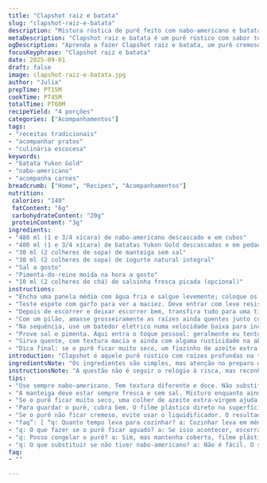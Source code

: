 ```yaml
---
title: "Clapshot raiz e batata"
slug: "clapshot-raiz-e-batata"
description: "Mistura rústica de purê feito com nabo-americano e batatas Yukon Gold. Cozinhar até amolecer, amassar com manteiga, bater com creme para cremosidade na textura; ponto certo depende do tato, não apenas do relógio. Sal e pimenta ajustam no fim. Alternativa ao purê tradicional com sabor e textura mais marcantes. Prato simples, cheio de tradição escocesa, adaptei um toque com salsinha para frescor e substituí creme de 15% por iogurte natural para um leve azedinho e mais leveza. Rende bem como acompanhamento, fácil de guardar. Serve de base para outra panela ou uma camada em gratinados de inverno."
metaDescription: "Clapshot raiz e batata é um purê rústico com sabor terroso e leveza. Receita simples e cheia de tradição escocesa."
ogDescription: "Aprenda a fazer Clapshot raiz e batata, um purê cremoso e rústico com um toque brasileiro. Sabor e textura marcantes."
focusKeyphrase: "Clapshot raiz e batata"
date: 2025-09-01
draft: false
image: clapshot-raiz-e-batata.jpg
author: "Julia"
prepTime: PT15M
cookTime: PT45M
totalTime: PT60M
recipeYield: "4 porções"
categories: ["Acompanhamentos"]
tags:
- "receitas tradicionais"
- "acompanhar pratos"
- "culinária escocesa"
keywords:
- "batata Yukon Gold"
- "nabo-americano"
- "acompanha carnes"
breadcrumb: ["Home", "Recipes", "Acompanhamentos"]
nutrition: 
 calories: "140"
 fatContent: "6g"
 carbohydrateContent: "20g"
 proteinContent: "3g"
ingredients:
- "480 ml (1 e 3/4 xícara) de nabo-americano descascado e em cubos"
- "480 ml (1 e 3/4 xícara) de batatas Yukon Gold descascadas e em pedaços grandes"
- "30 ml (2 colheres de sopa) de manteiga sem sal"
- "30 ml (2 colheres de sopa) de iogurte natural integral"
- "Sal a gosto"
- "Pimenta-do-reino moída na hora a gosto"
- "10 ml (2 colheres de chá) de salsinha fresca picada (opcional)"
instructions:
- "Encha uma panela média com água fria e salgue levemente; coloque os cubos de nabo e batatas. Comece com água fria para cozinhar uniformemente e evitar que o interior fique cozido antes do exterior. O som da fervura vai firmar o ritmo; mantenha fogo médio e observe bolhas firmes subindo das laterais."
- "Teste espete com garfo para ver a maciez. Deve entrar com leve resistência, mas sem partir a textura, demora cerca de 35 a 45 minutos. Use a ponta do garfo, o tato é mais confiável que o relógio; a textura ideal é quase desmanchando, sensação macia, não pastosa."
- "Depois de escorrer e deixar escorrer bem, transfira tudo para uma tigela grande. Se deixar água restante, o purê vira aguar e perde estrutura. Importante secar bem. Use uma escumadeira para ajudar com o excesso."
- "Com um pilão, amasse grosseiramente as raízes ainda quentes junto com a manteiga; o contato do calor vai ajudar a manteiga derreter e espalhar uniformemente. A textura deve ficar irregular, com alguns pedaços ainda reconhecíveis, não pasteurizada."
- "Na sequência, use um batedor elétrico numa velocidade baixa para incorporar o iogurte e formar um purê homogêneo, cremoso. Confesso que tentei usar creme tradicional, mas o iogurte traz uma acidez que corta a gordura e dá mais leveza, além do frescor. Se não tiver iogurte, creme de leite fraquinho funciona."
- "Prove sal e pimenta. Aqui entra o toque pessoal: geralmente eu tento colocar pouco sal no começo para não ficar salgado demais. Ajuste aos poucos. A pimenta moída na hora agrega aroma fresco. Misture delicadamente a salsinha para uma pitada herbal que quebra a monotonia do purê."
- "Sirva quente, com textura macia e ainda com alguma rusticidade na absorção na boca. Caso queira guardar, cubra com filme plástico direto na superfície para evitar oxidar e formar película; esquentar no vapor para reativar umidade sem ressecar."
- "Dica final: se o purê ficar muito seco, um fiozinho de azeite extra-virgem revigora a untuosidade sem pesar. Já vi gente que torce o nariz para virar purê com liquidificador, mas não vale a pena; vira cola, perde charme da receita."
introduction: "Clapshot é aquele purê rústico com raízes profundas na tradição escocesa. A mistura entre nabo-americano e batata Yukon Gold entrega não só consistência, mas um sabor terroso que foge do convencional. Já fiz de várias formas e aprendi: o segredo não é acelerar o cozimento nem transformar tudo numa pasta lisa demais, mas manter a textura da terra e da raiz, como um abraço na boca. A manteiga derretendo junto ao calor das raízes, o toque ácido do iogurte que usa em vez do creme clássico, um leve frescor de ervas para quebrar o trivial. Uma receita para sentir, provar e lembrar das cozinhas antigas. Simples na essência, complexa no cuidado."
ingredientsNote: "Os ingredientes são simples, mas atenção no preparo das raízes para conseguir textura ideal. Use nabo-americano (rutabaga), que tem uma doçura sutil e textura firme, diferente do nabo comum. Batata Yukon Gold ajuda na cremosidade pela sua manteiga natural interna. Substituir a manteiga por óleo de coco funciona para veganos, embora mude o sabor. O iogurte natural dá leveza e uma acidez que corta a gordura; pode substituir pelo creme de leite leve se preferir mais cremoso. Usar sal e pimenta na medida certa realça o sabor natural da terra. Salsinha opcional para quebrar o básico. Importante descascar bem e cortar pedaços e tamanho parecidos para cozimento uniforme."
instructionsNote: "A questão não é seguir o relógio à risca, mas reconhecer os sinais do cozimento perfeito. A fervura firme e constante, o som da água, o teste do garfo que deve deslizar fácil pela raiz quando cozida… Depois escorrer bem para evitar tanta água no purê, que pode deixar aguado. Amassar primeiro com o pilão preserva uma textura mais rústica, pé nos pés da receita original. Depois o batedor elétrico incorpora a cremosidade e o iogurte cria leveza, além de sabor. Sal e pimenta só no final, para controlar melhor o tempero. Caso o purê fique muito denso, um pouco de azeite pode ajudar a reequilibrar a textura. Cobrir com filme plástico na superfície evita a casquinha seca ao armazenar. Sempre experimente antes de servir, ajustes são essenciais."
tips:
- "Use sempre nabo-americano. Tem textura diferente e doce. Não substitua por nabo comum. Batata Yukon Gold é ótima por sua cremosidade. Já tentei outras, mas não rola. Além disso, lembre-se de picar tudo do mesmo tamanho. Isso ajuda a cozinhar por igual. Cozinhar tudo junto e no início. Mas o tempo pode variar. Vá sentindo a textura com um garfo. O ponto certo é essencial."
- "A manteiga deve estar sempre fresca e sem sal. Misturo enquanto ainda está quente. Ela derrete e incorpora de forma mais fácil. Não use manteiga derretida, o resultado é diferente. Iogurte natural é uma ótima opção. Tentei com creme de leite e não ficou igual. O iogurte corta a gordura de um jeito incrível. Tem um leve azedinho que traz frescor ao purê."
- "Se o purê ficar muito seco, uma colher de azeite extra-virgem ajuda a dar umidade. Já fiz com azeite e ficou ótimo. Mas cuidado com a quantidade. O ideal é ir adicionando aos poucos. Uma pitada de sal e pimenta é importantíssima. Prove sempre. Não coloque muito no início. Depois pode ser difícil ajustar. A pimenta moída na hora muda tudo, aroma fresco, bem mais saboroso."
- "Para guardar o purê, cubra bem. O filme plástico direto na superfície evita que forme uma casquinha. É prático assim. Reaqueça no vapor sempre que possível. Isso mantém a textura. Mas se não tiver vapor, coloque um pouco de água no fundo da panela e tampe. Esse truque evita que resseque e fique duro. Já fiz isso várias vezes."
- "Se o purê não ficar cremoso, evite usar o liquidificador. O resultado é colante e perde a rusticidade. Amassar com pilão é o melhor. A textura fica mais interessante. Para quem gosta de um toque especial, salsinha fresca é opcional. Misture com cuidado no final. Não misture demais, o frescor pode perder."
- "faq”: [ “q: Quanto tempo leva para cozinhar? a: Cozinhar leva em média 35 a 45 minutos. Tempo depende do fogo e tamanho dos pedaços. Fique atento. Som do fervor é seu guia. Espete com garfo. Textura deve ser suave no fim, mas não pastosa. "
- "q: O que fazer se o purê ficar aguado? a: Se isso acontecer, escorra bem. Use a escumadeira. Deseja evitar que o excesso de água estrague. Outra solução é cozinhar um pouco mais. Mas evite desperdiçar. "
- "q: Posso congelar o purê? a: Sim, mas mantenha coberto, filme plástico. Esse truque evita a oxidação. Para reaquecer, use vapor. Cuidado com o tempo. Isso mantém a umidade. É simples e funciona. "
- "q: O que substituir se não tiver nabo-americano? a: Não é fácil. O sabor muda. Mas a batata doce é opção. Textura e sabor não são iguais. Outra opção é misturar batatas de diferentes tipos. O resultado pode ser interessante."
faq:
- ""

---
```

